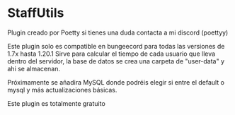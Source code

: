 # StaffUtils

Plugin creado por Poetty si tienes una duda contacta a mi discord (poettyy)

Este plugin solo es compatible en bungeecord para todas las versiones de 1.7x hasta 1.20.1
Sirve para calcular el tiempo de cada usuario que lleva dentro del servidor, la base de datos se crea una carpeta de "user-data" y ahi se almacenan.

Próximamente se añadira MySQL donde podréis elegir si entre el default o mysql y más actualizaciones básicas.

Este plugin es totalmente gratuito

